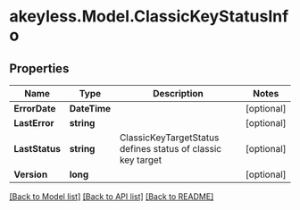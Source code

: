 # akeyless.Model.ClassicKeyStatusInfo
## Properties

Name | Type | Description | Notes
------------ | ------------- | ------------- | -------------
**ErrorDate** | **DateTime** |  | [optional] 
**LastError** | **string** |  | [optional] 
**LastStatus** | **string** | ClassicKeyTargetStatus defines status of classic key target | [optional] 
**Version** | **long** |  | [optional] 

[[Back to Model list]](../README.md#documentation-for-models) [[Back to API list]](../README.md#documentation-for-api-endpoints) [[Back to README]](../README.md)


